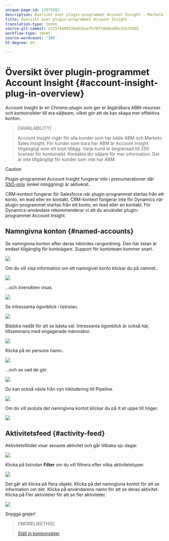 ```yaml
---
unique-page-id: 12979282
description: Översikt över plugin-programmet Account Insight - Marketo Docs - Produktdokumentation
title: Översikt över plugin-programmet Account Insight
translation-type: tm+mt
source-git-commit: e125f8469239a026aefb703fdb6ba99c32e33565
workflow-type: tm+mt
source-wordcount: '305'
ht-degree: 0%

---
```



# Översikt över plugin-programmet Account Insight {#account-insight-plug-in-overview}

Account Insight är en Chrome-plugin som ger er åtgärdbara ABM-resurser och kontoinsikter till era säljteam, vilket gör att de kan skapa mer effektiva konton.

>[!AVAILABILITY]
>
>Account Insight ingår för alla kunder som har både ABM och Marketo Sales Insight. För kunder som bara har ABM är Account Insight tillgängligt som ett köpt tillägg. Varje kund är begränsad till 250 licenser för kontoinsikt. Kontakta din säljare för mer information. Det är inte tillgängligt för kunder som inte har ABM.

>[!CAUTION]
>
>Plugin-programmet Account Insight fungerar inte i prenumerationer där [SSO-only](/help/marketo/product-docs/administration/additional-integrations/restrict-user-login-to-sso-only.md) (enkel inloggning) är aktiverat.
>
>CRM-kontext fungerar för Salesforce när plugin-programmet startas från ett konto, en lead eller en kontakt. CRM-kontext fungerar inte för Dynamics när plugin-programmet startas från ett konto, en lead eller en kontakt. För Dynamics-användare rekommenderar vi att du använder plugin-programmet Account Insight.

## Namngivna konton {#named-accounts}

Se namngivna konton efter deras inbördes rangordning. Den här listan är endast tillgänglig för kontoägare. Support för kontoteam kommer snart.

![](assets/na1.png)

Om du vill visa information om ett namngivet konto klickar du på namnet..

![](assets/na3.png)

...och översikten visas.

![](assets/na4.png)

Se intressanta ögonblick i listrutan.

![](assets/na5.png)

Bläddra nedåt för att se bästa val. Intressanta ögonblick är också här, tillsammans med engagerade människor.

![](assets/na6.png)

Klicka på en persons namn..

![](assets/na7.png)

...och se vad de gör.

![](assets/na8.png)

Du kan också växla från vyn Inkludering till Pipeline.

![](assets/na9.png)

Om du vill avsluta det namngivna kontot klickar du på X:et uppe till höger.

![](assets/na10.png)

## Aktivitetsfeed {#activity-feed}

Aktivitetsflödet visar senaste aktivitet och går tillbaka sju dagar.

![](assets/af1.png)

Klicka på listrutan **Filter** om du vill filtrera efter olika aktivitetstyper.

![](assets/af2.png)

Det går att klicka på flera objekt. Klicka på det namngivna kontot för att se information om det. Klicka på användarens namn för att se deras aktivitet. Klicka på Fler aktiviteter för att se fler aktiviteter.

![](assets/af3.png)

Snygga grejer!

>[!MORELIKETHIS]
>
>[Ställ in kontoinsikter](/help/marketo/product-docs/account-based-marketing/setup-abm/set-up-account-insight.md)

